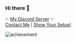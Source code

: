 ### Hi there 👋
✨ [My Discord Server](https://discord.gg/KY6Dqsw) ✨                                                                                         
[Contact Me](https://bio.link/zerodesain) | [Show Your Setup!](https://sys.rf.gd)

![achievement](https://minecraftskinstealer.com/achievement/8/Achievement%20Get!/Visit%20rayyplay%20GitHub!)

<!--
**rayyplay/rayyplay** is a ✨ _special_ ✨ repository because its `README.md` (this file) appears on your GitHub profile.

Here are some ideas to get you started:

- 🔭 I’m currently working on ...
- 🌱 I’m currently learning ...
- 👯 I’m looking to collaborate on ...
- 🤔 I’m looking for help with ...
- 💬 Ask me about ...
- 📫 How to reach me: ...
- 😄 Pronouns: ...
- ⚡ Fun fact: ...
-->

